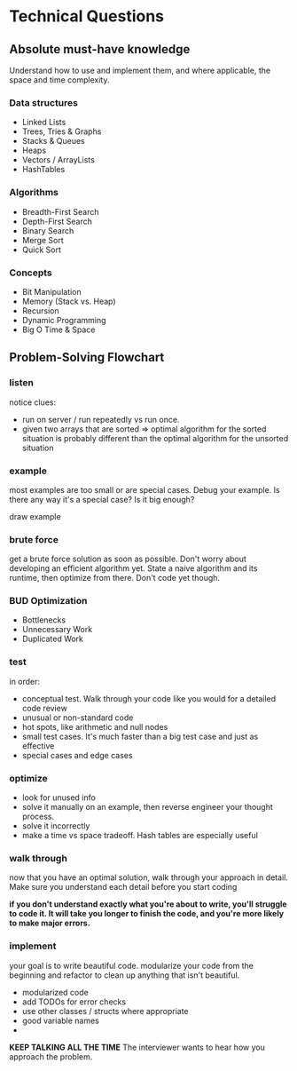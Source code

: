 # Technical Questions

## Absolute must-have knowledge

Understand how to use and implement them, and where applicable, the space and time complexity.


### Data structures

- Linked Lists
- Trees, Tries & Graphs
- Stacks & Queues
- Heaps
- Vectors / ArrayLists
- HashTables

### Algorithms

- Breadth-First Search
- Depth-First Search
- Binary Search
- Merge Sort
- Quick Sort

### Concepts

- Bit Manipulation
- Memory (Stack vs. Heap)
- Recursion
- Dynamic Programming
- Big O Time & Space



## Problem-Solving Flowchart

### listen

notice clues:
- run on server / run repeatedly vs run once.
- given two arrays that are sorted => optimal algorithm for the sorted situation is probably different than the optimal algorithm for the unsorted situation

### example

most examples are too small or are special cases. Debug your example. Is there any way it's a special case? Is it big enough?

draw example


### brute force

get a brute force solution as soon as possible. Don't worry about developing an efficient algorithm yet. State a naive algorithm and its runtime, then optimize from there. Don't code yet though.


### BUD Optimization

- Bottlenecks
- Unnecessary Work
- Duplicated Work


### test

in order:

- conceptual test. Walk through your code like you would for a detailed code review
- unusual or non-standard code
- hot spots, like arithmetic and null nodes
- small test cases. It's much faster than a big test case and just as effective
- special cases and edge cases


### optimize

- look for unused info
- solve it manually on an example, then reverse engineer your thought process.
- solve it incorrectly
- make a time vs space tradeoff. Hash tables are especially useful


### walk through

now that you have an optimal solution, walk through your approach in detail. Make sure you understand each detail before you start coding

__if you don't understand exactly what you're about to write, you'll struggle to code it. It will take you longer to finish the code, and you're more likely to make major errors.__

### implement

your goal is to write beautiful code. modularize your code from the beginning and refactor to clean up anything that isn't beautiful.

- modularized code
- add TODOs for error checks
- use other classes / structs where appropriate
- good variable names
-


__KEEP TALKING ALL THE TIME__ The interviewer wants to hear how you approach the problem.
